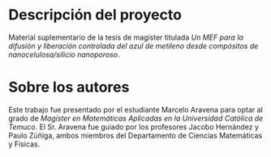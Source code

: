 # Descripción del proyecto

Material suplementario de la tesis de magíster titulada *Un MEF para la difusión y liberación controlada del azul de metileno desde compósitos de nanocelulosa/silicio nanoporoso*. 

# Sobre los autores 

Este trabajo fue presentado por el estudiante Marcelo Aravena para optar al grado de *Magíster en Matemáticas Aplicadas en la Universidad Católica de Temuco*. El Sr. Aravena fue guiado por los profesores Jacobo Hernández y Paulo Zúñiga, ambos miembros del Departamento de Ciencias Matemáticas y Físicas.
